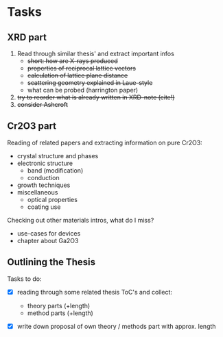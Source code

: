 # Tasks
## XRD part
1. Read through similar thesis' and extract important infos
	- ~~short: how are X-rays produced~~
	- ~~properties of reciprocal lattice vectors~~
	- ~~calculation of lattice plane distance~~
	- ~~scattering geometry explained in Laue-style~~
	- what can be probed (harrington paper)
2. ~~try to reorder what is already written in XRD-note (cite!)~~
3. ~~consider Ashcroft~~

## Cr2O3 part
Reading of related papers and extracting information on pure Cr2O3:
- crystal structure and phases
- electronic structure
	- band (modification)
	- conduction
- growth techniques
- miscellaneous
	- optical properties
	- coating use

Checking out other materials intros, what do I miss?
- use-cases for devices
- chapter about Ga2O3


## Outlining the Thesis

Tasks to do:
- [x] reading through some related thesis ToC's and collect:
	- theory parts (+length)
 	- method parts (+length)
- [x] write down proposal of own theory / methods part with approx. length


